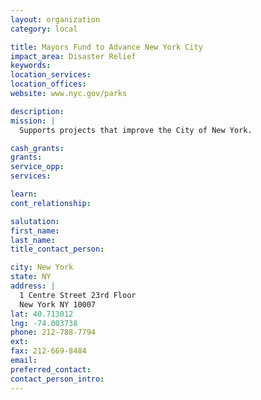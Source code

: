 ```yaml
---
layout: organization
category: local

title: Mayors Fund to Advance New York City
impact_area: Disaster Relief
keywords: 
location_services: 
location_offices: 
website: www.nyc.gov/parks

description: 
mission: |
  Supports projects that improve the City of New York.

cash_grants: 
grants: 
service_opp: 
services: 

learn: 
cont_relationship: 

salutation: 
first_name: 
last_name: 
title_contact_person: 

city: New York
state: NY
address: |
  1 Centre Street 23rd Floor   
  New York NY 10007
lat: 40.713012
lng: -74.003738
phone: 212-788-7794
ext: 
fax: 212-669-8484
email: 
preferred_contact: 
contact_person_intro: 
---
```

